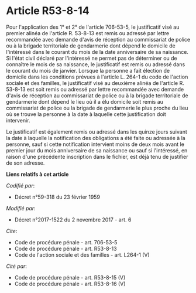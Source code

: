 # Article R53-8-14

Pour l'application des 1° et 2° de l'article 706-53-5, le justificatif visé au premier alinéa de l'article R. 53-8-13 est
remis ou adressé par lettre recommandée avec demande d'avis de réception au commissariat de police ou à la brigade
territoriale de gendarmerie dont dépend le domicile de l'intéressé dans le courant du mois de la date anniversaire de sa
naissance. Si l'état civil déclaré par l'intéressé ne permet pas de déterminer ou de connaître le mois de sa naissance, le
justificatif est remis ou adressé dans le courant du mois de janvier. Lorsque la personne a fait élection de domicile dans
les conditions prévues à l'article L. 264-1 du code de l'action sociale et des familles, le justificatif visé au deuxième
alinéa de l'article R. 53-8-13 est soit remis ou adressé par lettre recommandée avec demande d'avis de réception au
commissariat de police ou à la brigade territoriale de gendarmerie dont dépend le lieu où il a élu domicile soit remis au
commissariat de police ou la brigade de gendarmerie le plus proche du lieu où se trouve la personne à la date à laquelle
cette justification doit intervenir. 

Le justificatif est également remis ou adressé dans les quinze jours suivant la date à laquelle la notification des
obligations a été faite ou adressée à la personne, sauf si cette notification intervient moins de deux mois avant le premier
jour du mois anniversaire de sa naissance ou sauf si l'intéressé, en raison d'une précédente inscription dans le fichier, est
déjà tenu de justifier de son adresse.

**Liens relatifs à cet article**

_Codifié par_:

  - Décret n°59-318 du 23 février 1959

_Modifié par_:

  - Décret n°2017-1522 du 2 novembre 2017 - art. 6

_Cite_:

  - Code de procédure pénale - art. 706-53-5
  - Code de procédure pénale - art. R53-8-13
  - Code de l'action sociale et des familles - art. L264-1 (V)

_Cité par_:

  - Code de procédure pénale - art. R53-8-15 (V)
  - Code de procédure pénale - art. R53-8-16 (V)
